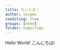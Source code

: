```yaml
---
title: たいとる！
author: Songmu
coediting: true
groups: [Home]
folder: hoge/fuga
---
```


Hello World!
こんにちは!

